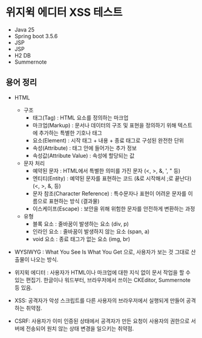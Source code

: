 # 위지윅 에디터 XSS 테스트

- Java 25
- Spring boot 3.5.6
- JSP
- JSP
- H2 DB
- Summernote

## 용어 정리

- HTML
    - 구조
        - 태그(Tag) : HTML 요소를 정의하는 마크업
        - 마크업(Markup) : 문서나 데이터의 구조 및 표현을 정의하기 위해 텍스트에 추가하는 특별한 기호나 태그
        - 요소(Element) : 시작 태그 + 내용 + 종료 태그로 구성된 완전한 단위
        - 속성(Attribute) : 태그 안에 들어가는 추가 정보
        - 속성값(Attribute Value) : 속성에 할당되는 값
    - 문자 처리
        - 예약된 문자 : HTML에서 특별한 의미를 가진 문자 (<, >, &, ', " 등)
        - 엔티티(Entity) : 예약된 문자를 표현하는 코드 (&로 시작해서 ;로 끝난다) (&lt;, &gt;, &amp;, 등)
        - 문자 참조(Character Reference) : 특수문자나 표현이 어려운 문자를 이름으로 표현하는 방식 (결과물)
        - 이스케이프(Escape) : 보안을 위해 위험한 문자를 안전하게 변환하는 과정
    - 유형
        - 블록 요소 : 줄바꿈이 발생하는 요소 (div, p)
        - 인라인 요소 : 줄바꿈이 발생하지 않는 요소 (span, a)
        - void 요소 : 종료 태그가 없는 요소 (img, br)

- WYSIWYG : What You See Is What You Get 으로, 사용자가 보는 것 그대로 산출물이 나오는 방식.
- 위지윅 에디터 : 사용자가 HTML이나 마크업에 대한 지식 없이 문서 작업을 할 수 있는 편집기. 한글이나 워드부터, 브라우저에서 쓰이는 CKEditor, Summernote 등 있음.
- XSS: 공격자가 악성 스크립트를 다른 사용자의 브라우저에서 실행되게 만들어 공격하는 취약점.
- CSRF: 사용자가 이미 인증된 상태에서 공격자가 만든 요청이 사용자의 권한으로 서버에 전송되어 원치 않는 상태 변경을 일으키는 취약점.